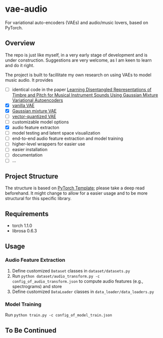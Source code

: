 # vae-audio
For variational auto-encoders (VAEs) and audio/music lovers, based on PyTorch.

## Overview
The repo is just like myself, in a very early stage of development and is under construction. Suggestions are very welcome, as I am keen to learn and do it right.

The project is built to facillitate my own research on using VAEs to model music audio. It provides 
 - [ ] identical code in the paper [Learning Disentangled Representations of Timbre and Pitch for Musical Instrument Sounds Using Gaussian Mixture Variational Autoencoders](https://arxiv.org/pdf/1906.08152.pdf)
 - [x] [vanilla VAE](https://arxiv.org/abs/1312.6114)
 - [x] [Gaussian mixture VAE](https://arxiv.org/abs/1611.05148)
 - [ ] [vector-quantized VAE](https://arxiv.org/abs/1711.00937)
 - [ ] customizable model options
 - [x] audio feature extracton
 - [ ] model testing and latent space visualization
 - [ ] end-to-end audio feature extraction and model training
 - [ ] higher-level wrappers for easier use
 - [ ] easier installation
 - [ ] documentation
 - [ ] ...

## Project Structure
The structure is based on [PyTorch Template](https://github.com/victoresque/pytorch-template); please take a deep read beforehand. It might change to allow for a easier usage and to be more structural for this specific library.

## Requirements
* torch 1.1.0
* librosa 0.6.3

## Usage
### Audio Feature Extraction 
1. Define customized `Dataset` classes in `dataset/datasets.py`
2. Run `python dataset/audio_transform.py -c config_of_audio_transform.json` to compute audio features (e.g., spectrograms) and store
3. Define customized `DataLoader` classes in `data_loader/data_loaders.py`
### Model Training
Run `python train.py -c config_of_model_train.json`

## To Be Continued
